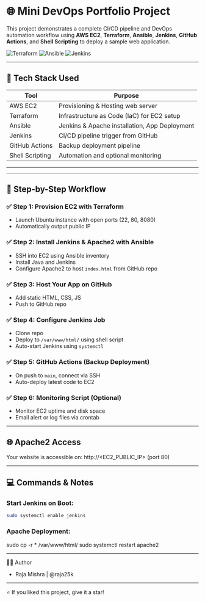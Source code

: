 # 🌐 Mini DevOps Portfolio Project

This project demonstrates a complete CI/CD pipeline and DevOps automation workflow using **AWS EC2**, **Terraform**, **Ansible**, **Jenkins**, **GitHub Actions**, and **Shell Scripting** to deploy a sample web application.

![Terraform](https://img.shields.io/badge/Terraform-AWS-blueviolet)
![Ansible](https://img.shields.io/badge/Ansible-Automation-red)
![Jenkins](https://img.shields.io/badge/Jenkins-CI/CD-yellow)


---

## 🚀 Tech Stack Used

| Tool          | Purpose                                      |
|---------------|----------------------------------------------|
| AWS EC2       | Provisioning & Hosting web server            |
| Terraform     | Infrastructure as Code (IaC) for EC2 setup   |
| Ansible       | Jenkins & Apache installation, App Deployment |
| Jenkins       | CI/CD pipeline trigger from GitHub           |
| GitHub Actions| Backup deployment pipeline                   |
| Shell Scripting | Automation and optional monitoring         |

---


---

## 📌 Step-by-Step Workflow

### ✅ Step 1: Provision EC2 with Terraform
- Launch Ubuntu instance with open ports (22, 80, 8080)
- Automatically output public IP

### ✅ Step 2: Install Jenkins & Apache2 with Ansible
- SSH into EC2 using Ansible inventory
- Install Java and Jenkins
- Configure Apache2 to host `index.html` from GitHub repo

### ✅ Step 3: Host Your App on GitHub
- Add static HTML, CSS, JS
- Push to GitHub repo

### ✅ Step 4: Configure Jenkins Job
- Clone repo
- Deploy to `/var/www/html/` using shell script
- Auto-start Jenkins using `systemctl`

### ✅ Step 5: GitHub Actions (Backup Deployment)
- On push to `main`, connect via SSH
- Auto-deploy latest code to EC2

### ✅ Step 6: Monitoring Script (Optional)
- Monitor EC2 uptime and disk space
- Email alert or log files via crontab

---

## 🌐 Apache2 Access

Your website is accessible on: http://<EC2_PUBLIC_IP> (port 80)

---

## 💻 Commands & Notes

### Start Jenkins on Boot:
```bash
sudo systemctl enable jenkins

```

### Apache Deployment:

sudo cp -r * /var/www/html/
sudo systemctl restart apache2


---
🙋‍♂️ Author
- Raja Mishra | @raja25k
---
⭐️ If you liked this project, give it a star!
